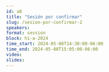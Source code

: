 ```yaml
---
id: a8
title: "Sesión por confirmar"
slug: /sesion-por-confirmar-2
speakers:
format: session
block: h1-a-2024
time_start: 2024-05-08T14:30:00-06:00
time_end: 2024-05-08T15:05:00-06:00
video:
slides:
---
```

